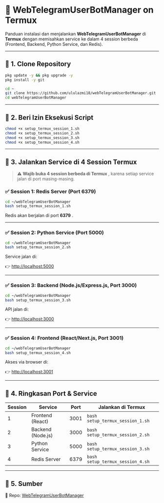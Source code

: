 # 📌 WebTelegramUserBotManager on Termux

Panduan instalasi dan menjalankan **WebTelegramUserBotManager** di **Termux** dengan memisahkan service ke dalam 4 session berbeda (Frontend, Backend, Python Service, dan Redis).

---

## 🔹 1. Clone Repository

```bash
pkg update -y && pkg upgrade -y
pkg install -y git

cd ~
git clone https://github.com/ululazmi18/webTelegramUserBotManager.git
cd webTelegramUserBotManager
```

---

## 🔹 2. Beri Izin Eksekusi Script

```bash
chmod +x setup_termux_session_1.sh
chmod +x setup_termux_session_2.sh
chmod +x setup_termux_session_3.sh
chmod +x setup_termux_session_4.sh
```

---

## 🔹 3. Jalankan Service di 4 Session Termux

> ⚠️  **Wajib buka 4 session berbeda di Termux** , karena setiap service jalan di port masing-masing.

### ✅ Session 1: Redis Server (Port 6379)

```bash
cd ~/webTelegramUserBotManager
bash setup_termux_session_1.sh
```

Redis akan berjalan di port  **6379** .

---

### ✅ Session 2: Python Service (Port 5000)

```bash
cd ~/webTelegramUserBotManager
bash setup_termux_session_2.sh
```

Service jalan di:

👉 [http://localhost:5000](http://localhost:5000/)

---

### ✅ Session 3: Backend (Node.js/Express.js, Port 3000)

```bash
cd ~/webTelegramUserBotManager
bash setup_termux_session_3.sh
```

API jalan di:

👉 [http://localhost:3000](http://localhost:3000/)

---

### ✅ Session 4: Frontend (React/Next.js, Port 3001)

```bash
cd ~/webTelegramUserBotManager
bash setup_termux_session_4.sh
```

Akses via browser di:

👉 [http://localhost:3001](http://localhost:3001/)

---

## 🔹 4. Ringkasan Port & Service

| Session | Service           | Port | Jalankan di Termux                 |
| ------- | ----------------- | ---- | ---------------------------------- |
| 1       | Frontend (React)  | 3001 | `bash setup_termux_session_1.sh` |
| 2       | Backend (Node.js) | 3000 | `bash setup_termux_session_2.sh` |
| 3       | Python Service    | 5000 | `bash setup_termux_session_3.sh` |
| 4       | Redis Server      | 6379 | `bash setup_termux_session_4.sh` |

---

## 🔹 5. Sumber

📂 Repo: [WebTelegramUserBotManager](https://github.com/ululazmi18/webTelegramUserBotManager.git)
